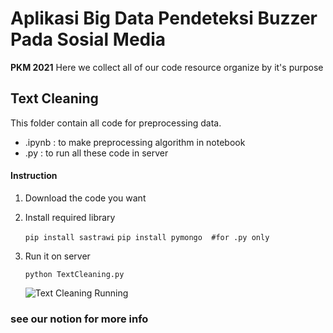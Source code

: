 # Aplikasi Big Data Pendeteksi Buzzer Pada Sosial Media
**PKM 2021**
Here we collect all of our code resource organize by it's purpose

## Text Cleaning
This folder contain all code for preprocessing data.
- .ipynb : to make preprocessing algorithm in notebook
- .py    : to run all these code in server

#### Instruction
1. Download the code you want
2. Install required library

	`pip install sastrawi`
    `pip install pymongo  #for .py only`

3. Run it on server

    `python TextCleaning.py`

	![Text Cleaning Running](https://www.notion.so/image/https%3A%2F%2Fs3-us-west-2.amazonaws.com%2Fsecure.notion-static.com%2F2b72d0d2-0a40-48f9-a97e-20fe7d3b5229%2FUntitled.png?table=block&id=fe58a349-5345-4ea7-b0e7-c12b785eeb57&spaceId=b6a48d92-ff9f-4048-b3cc-7114931ff054&width=2460&userId=447af2ac-31dc-4717-8eb4-bf622c97a8ed&cache=v2)

### see our notion for more info